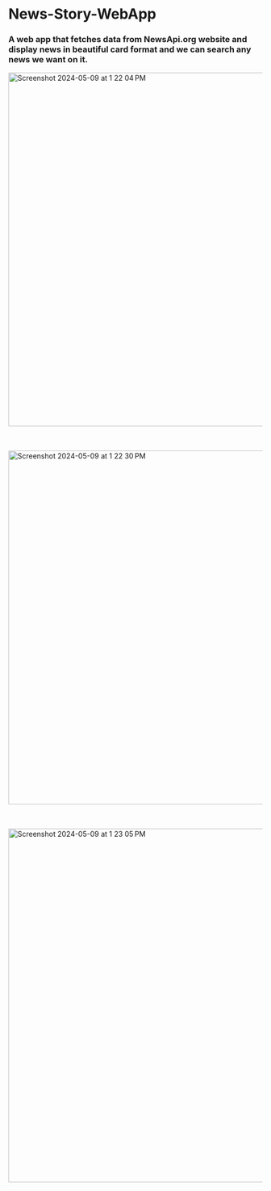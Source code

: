 # News-Story-WebApp

<h3>A web app that fetches data from NewsApi.org website and display news in beautiful card format and we can search any news we want on it.</h3>
<img width="700" alt="Screenshot 2024-05-09 at 1 22 04 PM" src="https://github.com/Sagar5426/News-Story-WebApp/assets/108585817/7ebcc58b-472e-4d89-8522-07b1062dc40c"><br><br><br>


<img width="700" alt="Screenshot 2024-05-09 at 1 22 30 PM" src="https://github.com/Sagar5426/News-Story-WebApp/assets/108585817/2fba8637-88dc-4edd-8af4-70b7bfe097e4"><br><br><br>


<img width="700" alt="Screenshot 2024-05-09 at 1 23 05 PM" src="https://github.com/Sagar5426/News-Story-WebApp/assets/108585817/e6130b22-9151-4977-9379-a01c85159082"><br><br><br>
